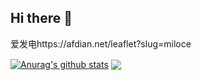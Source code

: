 ## Hi there 👋

爱发电https://afdian.net/leaflet?slug=miloce

<a href="https://github.com/miloce"><img align="center" src="https://github-readme-stats.vercel.app/api?username=miloce&show_icons=true&include_all_commits=true&theme=buefy&hide_border=true" alt="Anurag's github stats" /></a> <a href="https://github.com/miloce"><img align="center" src="https://github-readme-stats.vercel.app/api/top-langs/?username=miloce&layout=compact&theme=buefy&hide_border=true" /></a> 



<!--
**miloce/miloce** is a ✨ _special_ ✨ repository because its `README.md` (this file) appears on your GitHub profile.

Here are some ideas to get you started:

- 🔭 I’m currently working on ...
- 🌱 I’m currently learning ...
- 👯 I’m looking to collaborate on ...
- 🤔 I’m looking for help with ...
- 💬 Ask me about ...
- 📫 How to reach me: ...
- 😄 Pronouns: ...
- ⚡ Fun fact: ...
-->
